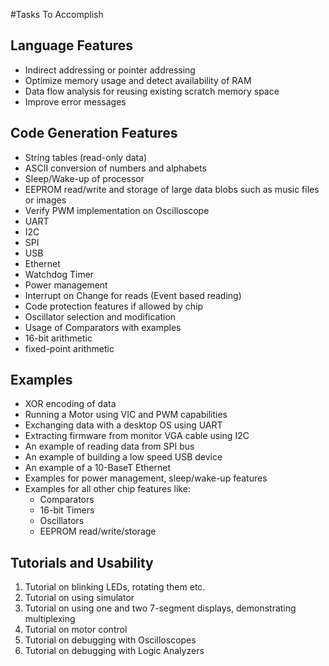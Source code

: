#Tasks To Accomplish

## Language Features

- Indirect addressing or pointer addressing
- Optimize memory usage and detect availability of RAM
- Data flow analysis for reusing existing scratch memory space
- Improve error messages

## Code Generation Features

- String tables (read-only data)
- ASCII conversion of numbers and alphabets
- Sleep/Wake-up of processor
- EEPROM read/write and storage of large data blobs such as music files or
  images
- Verify PWM implementation on Oscilloscope
- UART
- I2C
- SPI
- USB
- Ethernet
- Watchdog Timer
- Power management
- Interrupt on Change for reads (Event based reading)
- Code protection features if allowed by chip
- Oscillator selection and modification
- Usage of Comparators with examples
- 16-bit arithmetic
- fixed-point arithmetic

## Examples

- XOR encoding of data
- Running a Motor using VIC and PWM capabilities
- Exchanging data with a desktop OS using UART
- Extracting firmware from monitor VGA cable using I2C
- An example of reading data from SPI bus
- An example of building a low speed USB device
- An example of a 10-BaseT Ethernet
- Examples for power management, sleep/wake-up features
- Examples for all other chip features like:
    - Comparators
    - 16-bit Timers
    - Oscillators
    - EEPROM read/write/storage

## Tutorials and Usability

1. Tutorial on blinking LEDs, rotating them etc.
2. Tutorial on using simulator
3. Tutorial on using one and two 7-segment displays, demonstrating multiplexing
4. Tutorial on motor control
5. Tutorial on debugging with Oscilloscopes
6. Tutorial on debugging with Logic Analyzers


